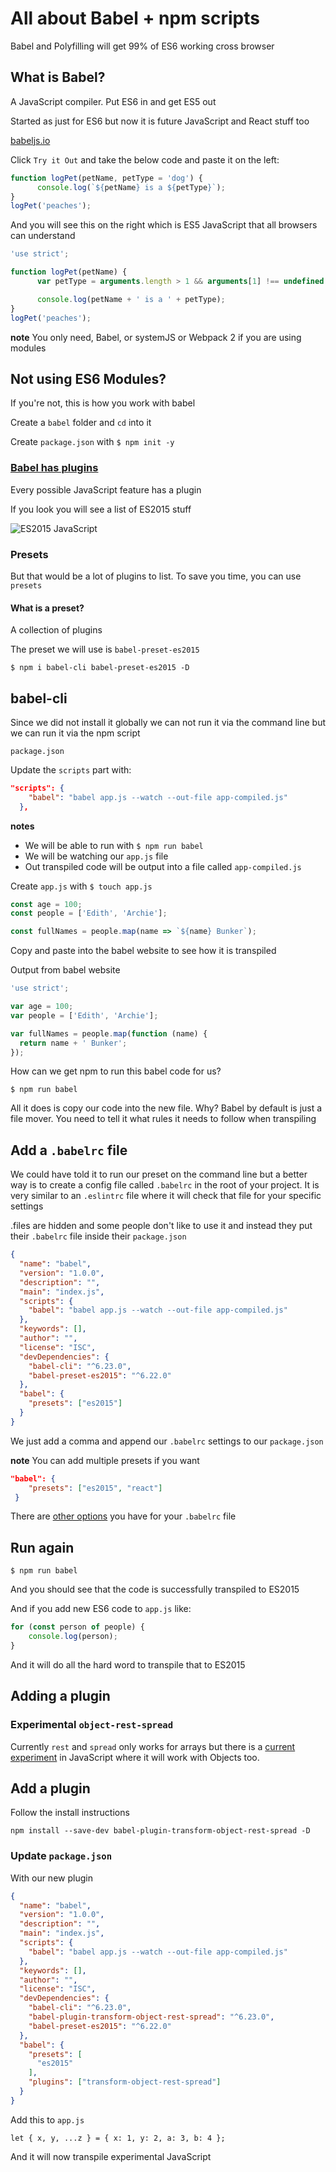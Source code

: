 # All about Babel + npm scripts
Babel and Polyfilling will get 99% of ES6 working cross browser

## What is Babel?
A JavaScript compiler. Put ES6 in and get ES5 out

Started as just for ES6 but now it is future JavaScript and React stuff too

[babeljs.io](http://babeljs.io/)

Click `Try it Out` and take the below code and paste it on the left:

```js
function logPet(petName, petType = 'dog') {
      console.log(`${petName} is a ${petType}`);
}
logPet('peaches');
```

And you will see this on the right which is ES5 JavaScript that all browsers can understand

```js
'use strict';

function logPet(petName) {
      var petType = arguments.length > 1 && arguments[1] !== undefined ? arguments[1] : 'dog';

      console.log(petName + ' is a ' + petType);
}
logPet('peaches');
```

**note** You only need, Babel, or systemJS or Webpack 2 if you are using modules

## Not using ES6 Modules?
If you're not, this is how you work with babel

Create a `babel` folder and `cd` into it

Create `package.json` with `$ npm init -y`

### [Babel has plugins](http://babeljs.io/docs/plugins/)
Every possible JavaScript feature has a plugin

If you look you will see a list of ES2015 stuff

![ES2015 JavaScript](https://i.imgur.com/Jnn0SnZ.png)

### Presets
But that would be a lot of plugins to list. To save you time, you can use `presets`

#### What is a preset?
A collection of plugins

The preset we will use is `babel-preset-es2015`

`$ npm i babel-cli babel-preset-es2015 -D`

## babel-cli
Since we did not install it globally we can not run it via the command line but we can run it via the npm script

`package.json`

Update the `scripts` part with:

```json
"scripts": {
    "babel": "babel app.js --watch --out-file app-compiled.js"
  },
```

**notes**

* We will be able to run with `$ npm run babel`
* We will be watching our `app.js` file
* Out transpiled code will be output into a file called `app-compiled.js`

Create `app.js` with `$ touch app.js`

```js
const age = 100;
const people = ['Edith', 'Archie'];

const fullNames = people.map(name => `${name} Bunker`);
```

Copy and paste into the babel website to see how it is transpiled

Output from babel website

```js
'use strict';

var age = 100;
var people = ['Edith', 'Archie'];

var fullNames = people.map(function (name) {
  return name + ' Bunker';
});
```

How can we get npm to run this babel code for us?

`$ npm run babel`

All it does is copy our code into the new file. Why? Babel by default is just a file mover. You need to tell it what rules it needs to follow when transpiling

## Add a `.babelrc` file
We could have told it to run our preset on the command line but a better way is to create a config file called `.babelrc` in the root of your project. It is very similar to an `.eslintrc` file where it will check that file for your specific settings

.files are hidden and some people don't like to use it and instead they put their `.babelrc` file inside their `package.json`

```json
{
  "name": "babel",
  "version": "1.0.0",
  "description": "",
  "main": "index.js",
  "scripts": {
    "babel": "babel app.js --watch --out-file app-compiled.js"
  },
  "keywords": [],
  "author": "",
  "license": "ISC",
  "devDependencies": {
    "babel-cli": "^6.23.0",
    "babel-preset-es2015": "^6.22.0"
  },
  "babel": {
    "presets": ["es2015"]
  }
}
```

We just add a comma and append our `.babelrc` settings to our `package.json`

**note** You can add multiple presets if you want

```json
"babel": {
    "presets": ["es2015", "react"]
 }
```

There are [other options](http://babeljs.io/docs/usage/babelrc/) you have for your `.babelrc` file

## Run again
`$ npm run babel`

And you should see that the code is successfully transpiled to ES2015

And if you add new ES6 code to `app.js` like:

```js
for (const person of people) {
    console.log(person);
}
```

And it will do all the hard word to transpile that to ES2015

## Adding a plugin
### Experimental `object-rest-spread`
Currently `rest` and `spread` only works for arrays but there is a [current experiment](http://babeljs.io/docs/plugins/transform-object-rest-spread/) in JavaScript where it will work with Objects too.

## Add a plugin
Follow the install instructions

`npm install --save-dev babel-plugin-transform-object-rest-spread -D`

### Update `package.json`
With our new plugin

```json
{
  "name": "babel",
  "version": "1.0.0",
  "description": "",
  "main": "index.js",
  "scripts": {
    "babel": "babel app.js --watch --out-file app-compiled.js"
  },
  "keywords": [],
  "author": "",
  "license": "ISC",
  "devDependencies": {
    "babel-cli": "^6.23.0",
    "babel-plugin-transform-object-rest-spread": "^6.23.0",
    "babel-preset-es2015": "^6.22.0"
  },
  "babel": {
    "presets": [
      "es2015"
    ],
    "plugins": ["transform-object-rest-spread"]
  }
}
```

Add this to `app.js`

`let { x, y, ...z } = { x: 1, y: 2, a: 3, b: 4 };`

And it will now transpile experimental JavaScript



